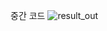 중간 코드
![result_out](https://github.com/JDeokk/Caerang/assets/120732474/9b0a9a70-9308-4f99-96a6-8053beec4318)
